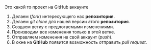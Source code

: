Это какой то проект на GitHub аккаунте

1. Делаем (*fork*) интересующего нас **репозитория**.
2. Делаем *git clone* для нашей версии этого **репозитория**.
3. Создаем ветку с предлогаемыми изменениями.
4. Производим все изменения только в этой ветке.
5. Отправляем изменения на свой аккаунт (*push*).
6. В окне на **GitHub** появится возможность отправить *pull request*.